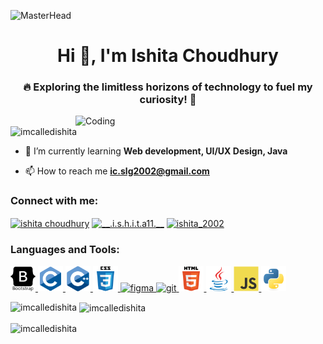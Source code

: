 ![MasterHead](![image](https://github.com/ImcalledIshita/ImcalledIshita/assets/95135379/b4d330bf-b8de-4005-ae59-4c553f542ba7)
)
<h1 align="center">Hi 👋, I'm Ishita Choudhury</h1>
<h3 align="center">🔥 Exploring the limitless horizons of technology to fuel my curiosity! 🚀</h3>
<img align="right" alt="Coding" width="400" src="![image](https://github.com/ImcalledIshita/ImcalledIshita/assets/95135379/a0067265-d24a-48d9-8136-f7d0ee0f0afa)
">
<p align="left"> <img src="https://komarev.com/ghpvc/?username=imcalledishita&label=Profile%20views&color=0e75b6&style=flat" alt="imcalledishita" /> </p>

- 🌱 I’m currently learning **Web development, UI/UX Design, Java**

- 📫 How to reach me **ic.slg2002@gmail.com**

<h3 align="left">Connect with me:</h3>
<p align="left">
<a href="https://linkedin.com/in/ishita choudhury" target="blank"><img align="center" src="https://raw.githubusercontent.com/rahuldkjain/github-profile-readme-generator/master/src/images/icons/Social/linked-in-alt.svg" alt="ishita choudhury" height="30" width="40" /></a>
<a href="https://instagram.com/__.i.s.h.i.t.a11.__" target="blank"><img align="center" src="https://raw.githubusercontent.com/rahuldkjain/github-profile-readme-generator/master/src/images/icons/Social/instagram.svg" alt="__.i.s.h.i.t.a11.__" height="30" width="40" /></a>
<a href="https://www.hackerrank.com/ishita_2002" target="blank"><img align="center" src="https://raw.githubusercontent.com/rahuldkjain/github-profile-readme-generator/master/src/images/icons/Social/hackerrank.svg" alt="ishita_2002" height="30" width="40" /></a>
</p>

<h3 align="left">Languages and Tools:</h3>
<p align="left"> <a href="https://getbootstrap.com" target="_blank" rel="noreferrer"> <img src="https://raw.githubusercontent.com/devicons/devicon/master/icons/bootstrap/bootstrap-plain-wordmark.svg" alt="bootstrap" width="40" height="40"/> </a> <a href="https://www.cprogramming.com/" target="_blank" rel="noreferrer"> <img src="https://raw.githubusercontent.com/devicons/devicon/master/icons/c/c-original.svg" alt="c" width="40" height="40"/> </a> <a href="https://www.w3schools.com/cpp/" target="_blank" rel="noreferrer"> <img src="https://raw.githubusercontent.com/devicons/devicon/master/icons/cplusplus/cplusplus-original.svg" alt="cplusplus" width="40" height="40"/> </a> <a href="https://www.w3schools.com/css/" target="_blank" rel="noreferrer"> <img src="https://raw.githubusercontent.com/devicons/devicon/master/icons/css3/css3-original-wordmark.svg" alt="css3" width="40" height="40"/> </a> <a href="https://www.figma.com/" target="_blank" rel="noreferrer"> <img src="https://www.vectorlogo.zone/logos/figma/figma-icon.svg" alt="figma" width="40" height="40"/> </a> <a href="https://git-scm.com/" target="_blank" rel="noreferrer"> <img src="https://www.vectorlogo.zone/logos/git-scm/git-scm-icon.svg" alt="git" width="40" height="40"/> </a> <a href="https://www.w3.org/html/" target="_blank" rel="noreferrer"> <img src="https://raw.githubusercontent.com/devicons/devicon/master/icons/html5/html5-original-wordmark.svg" alt="html5" width="40" height="40"/> </a> <a href="https://www.java.com" target="_blank" rel="noreferrer"> <img src="https://raw.githubusercontent.com/devicons/devicon/master/icons/java/java-original.svg" alt="java" width="40" height="40"/> </a> <a href="https://developer.mozilla.org/en-US/docs/Web/JavaScript" target="_blank" rel="noreferrer"> <img src="https://raw.githubusercontent.com/devicons/devicon/master/icons/javascript/javascript-original.svg" alt="javascript" width="40" height="40"/> </a> <a href="https://www.python.org" target="_blank" rel="noreferrer"> <img src="https://raw.githubusercontent.com/devicons/devicon/master/icons/python/python-original.svg" alt="python" width="40" height="40"/> </a> </p>

<p><img align="left" src="https://github-readme-stats.vercel.app/api/top-langs?username=imcalledishita&show_icons=true&locale=en&layout=compact" alt="imcalledishita" /></p>

<p>&nbsp;<img align="center" src="https://github-readme-stats.vercel.app/api?username=imcalledishita&show_icons=true&locale=en" alt="imcalledishita" /></p>

<p><img align="center" src="https://github-readme-streak-stats.herokuapp.com/?user=imcalledishita&" alt="imcalledishita" /></p>
